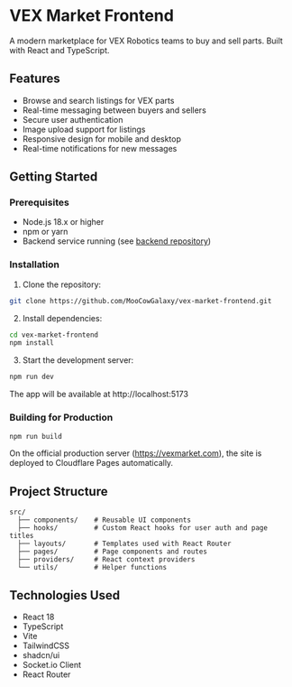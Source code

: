 # VEX Market Frontend
A modern marketplace for VEX Robotics teams to buy and sell parts. Built with React and TypeScript.
## Features
- Browse and search listings for VEX parts
- Real-time messaging between buyers and sellers
- Secure user authentication
- Image upload support for listings
- Responsive design for mobile and desktop
- Real-time notifications for new messages
## Getting Started
### Prerequisites
- Node.js 18.x or higher
- npm or yarn
- Backend service running (see [backend repository](https://github.com/MooCowGalaxy/vex-market-frontend))
### Installation
1. Clone the repository:
```bash
git clone https://github.com/MooCowGalaxy/vex-market-frontend.git
```
2. Install dependencies:
```bash
cd vex-market-frontend
npm install
```
3. Start the development server:
```bash
npm run dev
```
The app will be available at http://localhost:5173
### Building for Production
```bash
npm run build
```
On the official production server (https://vexmarket.com), the site is deployed to Cloudflare Pages automatically.
## Project Structure
```
src/
  ├── components/    # Reusable UI components
  ├── hooks/         # Custom React hooks for user auth and page titles
  ├── layouts/       # Templates used with React Router
  ├── pages/         # Page components and routes
  ├── providers/     # React context providers
  └── utils/         # Helper functions
```
## Technologies Used
- React 18
- TypeScript
- Vite
- TailwindCSS
- shadcn/ui
- Socket.io Client
- React Router
